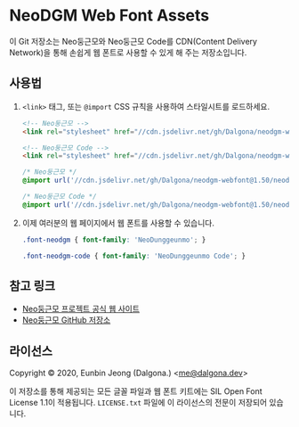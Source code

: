 # NeoDGM Web Font Assets

이 Git 저장소는 Neo둥근모와 Neo둥근모 Code를 CDN(Content Delivery Network)을
통해 손쉽게 웹 폰트로 사용할 수 있게 해 주는 저장소입니다.

## 사용법

1. `<link>` 태그, 또는 `@import` CSS 규칙을 사용하여 스타일시트를 로드하세요.

    ```html
    <!-- Neo둥근모 -->
    <link rel="stylesheet" href="//cdn.jsdelivr.net/gh/Dalgona/neodgm-webfont@1.50/neodgm/style.css">

    <!-- Neo둥근모 Code -->
    <link rel="stylesheet" href="//cdn.jsdelivr.net/gh/Dalgona/neodgm-webfont@1.50/neodgm_code/style.css">
    ```

    ```css
    /* Neo둥근모 */
    @import url('//cdn.jsdelivr.net/gh/Dalgona/neodgm-webfont@1.50/neodgm/style.css');

    /* Neo둥근모 Code */
    @import url('//cdn.jsdelivr.net/gh/Dalgona/neodgm-webfont@1.50/neodgm_code/style.css');
    ```

2. 이제 여러분의 웹 페이지에서 웹 폰트를 사용할 수 있습니다.

    ```css
    .font-neodgm { font-family: 'NeoDunggeunmo'; }

    .font-neodgm-code { font-family: 'NeoDunggeunmo Code'; }
    ```

## 참고 링크

- [Neo둥근모 프로젝트 공식 웹 사이트](https://neodgm.dalgona.dev)
- [Neo둥근모 GitHub 저장소](https://github.com/Dalgona/neodgm)

## 라이선스

Copyright &copy; 2020, Eunbin Jeong (Dalgona.) &lt;me@dalgona.dev&gt;

이 저장소를 통해 제공되는 모든 글꼴 파일과 웹 폰트 키트에는 SIL Open Font
License 1.1이 적용됩니다. `LICENSE.txt` 파일에 이 라이선스의 전문이 저장되어
있습니다.
